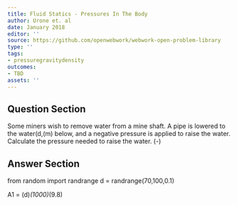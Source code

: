 ```yaml
---
title: Fluid Statics - Pressures In The Body
author: Urone et. al
date: January 2018
editor: ''
source: https://github.com/openwebwork/webwork-open-problem-library
type: ''
tags:
- pressuregravitydensity
outcomes:
- TBD
assets: ''
---
```


## Question Section 

Some miners wish to remove water from a mine shaft. A pipe is lowered to the water(d,(m) below, and a negative pressure is applied to raise the water. Calculate the pressure needed to raise the water. 
(-)


## Answer Section

from random import randrange
d = randrange(70,100,0.1)

A1 = (d)*(1000)*(9.8)